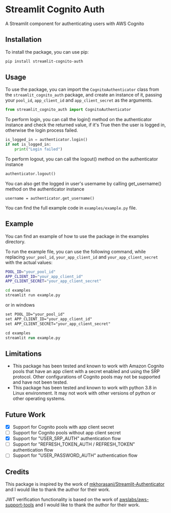 # Streamlit Cognito Auth

A Streamlit component for authenticating users with AWS Cognito

## Installation

To install the package, you can use pip:

```sh
pip install streamlit-cognito-auth
```

## Usage

To use the package, you can import the `CognitoAuthenticator` class from the `streamlit_cognito_auth` package, and create an instance of it, passing your `pool_id`, `app_client_id` and `app_client_secret` as the arguments.

```python
from streamlit_cognito_auth import CognitoAuthenticator
```

To perform login, you can call the login() method on the authenticator instance and check the returned value, if it's True then the user is logged in, otherwise the login process failed.

```python
is_logged_in = authenticator.login()
if not is_logged_in:
    print("Login failed")
```

To perform logout, you can call the logout() method on the authenticator instance

```python
authenticator.logout()
```

You can also get the logged in user's username by calling get_username() method on the authenticator instance

```
username = authenticator.get_username()
```

You can find the full example code in `examples/example.py` file.

## Example

You can find an example of how to use the package in the examples directory.

To run the example file, you can use the following command, while replacing `your_pool_id`, `your_app_client_id` and `your_app_client_secret` with the actual values:

```sh
POOL_ID="your_pool_id"
APP_CLIENT_ID="your_app_client_id"
APP_CLIENT_SECRET="your_app_client_secret"

cd examples
streamlit run example.py
```

or in windows

```ps
set POOL_ID="your_pool_id"
set APP_CLIENT_ID="your_app_client_id"
set APP_CLIENT_SECRET="your_app_client_secret"

cd examples
streamlit run example.py
```

## Limitations

- This package has been tested and known to work with Amazon Cognito pools that have an app client with a secret enabled and using the SRP protocol. Other configurations of Cognito pools may not be supported and have not been tested.
- This package has been tested and known to work with python 3.8 in Linux environment. It may not work with other versions of python or other operating systems.

## Future Work

- [x] Support for Cognito pools with app client secret
- [ ] Support for Cognito pools without app client secret
- [x] Support for "USER_SRP_AUTH" authentication flow
- [ ] Support for "REFRESH_TOKEN_AUTH / REFRESH_TOKEN" authentication flow
- [ ] Support for "USER_PASSWORD_AUTH" authentication flow

## Credits

This package is inspired by the work of [mkhorasani/Streamlit-Authenticator](https://github.com/mkhorasani/Streamlit-Authenticator) and I would like to thank the author for their work.

JWT verification functionality is based on the work of [awslabs/aws-support-tools](https://github.com/awslabs/aws-support-tools/blob/master/Cognito/decode-verify-jwt/decode-verify-jwt.py) and I would like to thank the author for their work.
